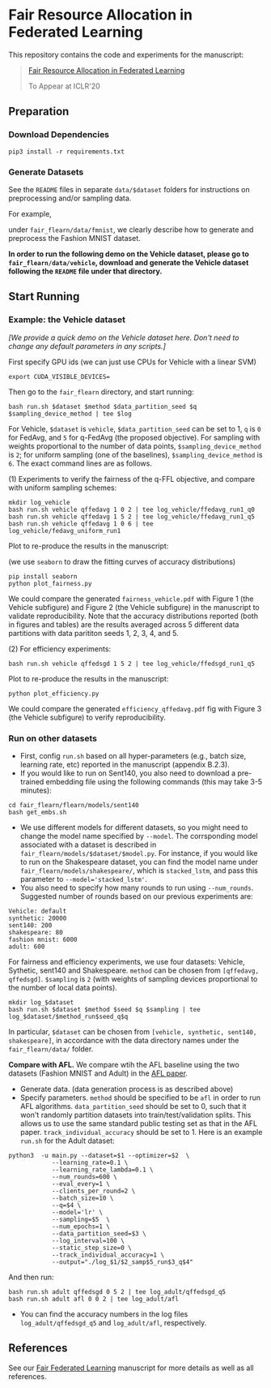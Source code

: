# Fair Resource Allocation in Federated Learning


This repository contains the code and experiments for the manuscript:

> [Fair Resource Allocation in Federated Learning](https://openreview.net/forum?id=ByexElSYDr)
> 
> To Appear at ICLR'20

 

## Preparation

### Download Dependencies

```
pip3 install -r requirements.txt
```


### Generate Datasets

See the `README` files in separate `data/$dataset` folders for instructions on preprocessing and/or sampling data.

For example,

under ```fair_flearn/data/fmnist```, we clearly describe how to generate and preprocess the Fashion MNIST dataset.


**In order to run the following demo on the Vehicle dataset, please go to `fair_flearn/data/vehicle`, download and generate the Vehicle dataset following the `README` file under that directory.**

## Start Running

### Example: the Vehicle dataset

*[We provide a quick demo on the Vehicle dataset here. Don't need to change any default parameters in any scripts.]*

First specify GPU ids (we can just use CPUs for Vehicle with a linear SVM)

```
export CUDA_VISIBLE_DEVICES=

```
Then go to the `fair_flearn` directory, and start running:

```
bash run.sh $dataset $method $data_partition_seed $q $sampling_device_method | tee $log
```
For Vehicle, `$dataset` is `vehicle`, `$data_partition_seed` can be set to 1, `q` is `0` for FedAvg, and `5` for q-FedAvg (the proposed objective). For sampling with weights proportional to the number of data points, `$sampling_device_method` is `2`; for uniform sampling (one of the baselines), `$sampling_device_method` is `6`. The exact command lines are as follows.

(1) Experiments to verify the fairness of the q-FFL objective, and compare with uniform sampling schemes:

```
mkdir log_vehicle
bash run.sh vehicle qffedavg 1 0 2 | tee log_vehicle/ffedavg_run1_q0
bash run.sh vehicle qffedavg 1 5 2 | tee log_vehicle/ffedavg_run1_q5
bash run.sh vehicle qffedavg 1 0 6 | tee log_vehicle/fedavg_uniform_run1

```

Plot to re-produce the results in the manuscript:

(we use `seaborn` to draw the fitting curves of accuracy distributions)

```
pip install seaborn
python plot_fairness.py
```

We could compare the generated `fairness_vehicle.pdf` with Figure 1 (the Vehicle subfigure) and Figure 2 (the Vehicle subfigure) in the manuscript to validate reproducibility. Note that the accuracy distributions reported (both in figures and tables) are the results averaged across 5 different data partitions with data parititon seeds 1, 2, 3, 4, and 5.

(2) For efficiency experiments:

```
bash run.sh vehicle qffedsgd 1 5 2 | tee log_vehicle/ffedsgd_run1_q5
```

Plot to re-produce the results in the manuscript:

```
python plot_efficiency.py
```

We could compare the generated `efficiency_qffedavg.pdf` fig with Figure 3 (the Vehicle subfigure) to verify reproducibility.

### Run on other datasets

* First, config `run.sh` based on all hyper-parameters (e.g., batch size, learning rate, etc) reported in the manuscript (appendix B.2.3). 
* If you would like to run on Sent140, you also need to download a pre-trained embedding file using the following commands (this may take 3-5 minutes):

```
cd fair_flearn/flearn/models/sent140
bash get_embs.sh
```
* We use different models for different datasets, so you might need to change the model name specified by `--model`. The corrsponding model associated with a dataset is described in `fair_flearn/models/$dataset/$model.py`. For instance, if you would like to run on the Shakespeare dataset, you can find the model name under `fair_flearn/models/shakespeare/`, which is `stacked_lstm`, and pass this parameter to `--model='stacked_lstm'`. 
* You also need to specify how many rounds to run using `--num_rounds`. Suggested number of rounds based on our previous experiments are:

```
Vehicle: default
synthetic: 20000
sent140: 200
shakespeare: 80
fashion mnist: 6000
adult: 600
```

For fairness and efficiency experiments, we use four datasets: Vehicle, Sythetic, sent140 and Shakespeare. `method` can be chosen from `[qffedavg, qffedsgd]`. `$sampling` is `2` (with weights of sampling devices proportional to the number of local data points).

```
mkdir log_$dataset
bash run.sh $dataset $method $seed $q $sampling | tee log_$dataset/$method_run$seed_q$q
```

In particular, `$dataset` can be chosen from `[vehicle, synthetic, sent140, shakespeare]`, in accordance with the data directory names under the `fair_flearn/data/` folder.

**Compare with AFL.** We compare wtih the AFL baseline using the two datasets (Fashion MNIST and Adult) in the [AFL paper](https://arxiv.org/abs/1902.00146). 

* Generate data. (data generation process is as described above) 
* Specify parameters. `method` should be specified to be `afl` in order to run AFL algorithms. `data_partition_seed` should be set to 0, such that it won't randomly partition datasets into train/test/validation splits. This allows us to use the same standard public testing set as that in the AFL paper. `track_individual_accuracy` should be set to 1. Here is an example `run.sh` for the Adult dataset:

```
python3  -u main.py --dataset=$1 --optimizer=$2  \
            --learning_rate=0.1 \
            --learning_rate_lambda=0.1 \
            --num_rounds=600 \
            --eval_every=1 \
            --clients_per_round=2 \
            --batch_size=10 \
            --q=$4 \
            --model='lr' \
            --sampling=$5  \
            --num_epochs=1 \
            --data_partition_seed=$3 \
            --log_interval=100 \
            --static_step_size=0 \
            --track_individual_accuracy=1 \
            --output="./log_$1/$2_samp$5_run$3_q$4"
```
And then run:

```
bash run.sh adult qffedsgd 0 5 2 | tee log_adult/qffedsgd_q5
bash run.sh adult afl 0 0 2 | tee log_adult/afl
```
* You can find the accuracy numbers in the log files `log_adult/qffedsgd_q5` and `log_adult/afl`, respectively. 


## References

See our [Fair Federated Learning](https://arxiv.org/abs/1905.10497)  manuscript for more details as well as all references.
